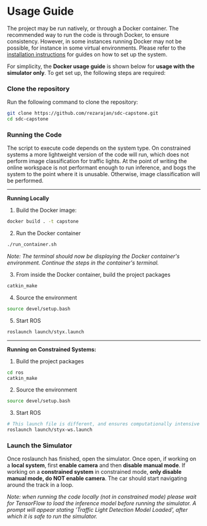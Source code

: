 # Usage Guide

The project may be run natively, or through a Docker container. The recommended way to run the code is through Docker, to ensure consistency. However, in some instances running Docker may not be possible, for instance in some virtual environments. Please refer to the [installation instructions](./Installation.md) for guides on how to set up the system.

For simplicity, the **Docker usage guide** is shown below for **usage with the simulator only**. To get set up, the following steps are required:

### Clone the repository

Run the following command to clone the repository:
```sh 
git clone https://github.com/rezarajan/sdc-capstone.git
cd sdc-capstone
```
### Running the Code

The script to execute code depends on the system type. On constrained systems a more lightweight version of the code will run, which does not perform image classification for traffic lights. At the point of writing the online workspace is not performant enough to run inference, and bogs the system to the point where it is unusable. Otherwise, image classification will be performed.

---

**Running Locally**

1. Build the Docker image:
```sh
docker build . -t capstone
```
2. Run the Docker container
```sh
./run_container.sh
```
*Note: The terminal should now be displaying the Docker container's environment. Continue the steps in the container's terminal.*

3. From inside the Docker container, build the project packages
```sh
catkin_make
```
4. Source the environment
```sh
source devel/setup.bash
```
5. Start ROS
```sh
roslaunch launch/styx.launch
```

---

**Running on Constrained Systems:**

1. Build the project packages
```sh
cd ros
catkin_make
```
2. Source the environment
```sh
source devel/setup.bash
```
3. Start ROS
```sh
# This launch file is different, and ensures computationally intensive tasks are suppressed
roslaunch launch/styx-ws.launch
```

### Launch the Simulator

Once roslaunch has finished, open the simulator. Once open, if working on a **local system**, first **enable camera** and then **disable manual mode**. If working on a **constrained system** in constrained mode, **only disable manual mode, do NOT enable camera**. The car should start navigating around the track in a loop. 

*Note: when running the code locally (not in constrained mode) please wait for TensorFlow to load the inference model before running the simulator. A prompt will appear stating 'Traffic Light Detection Model Loaded', after which it is safe to run the simulator.*